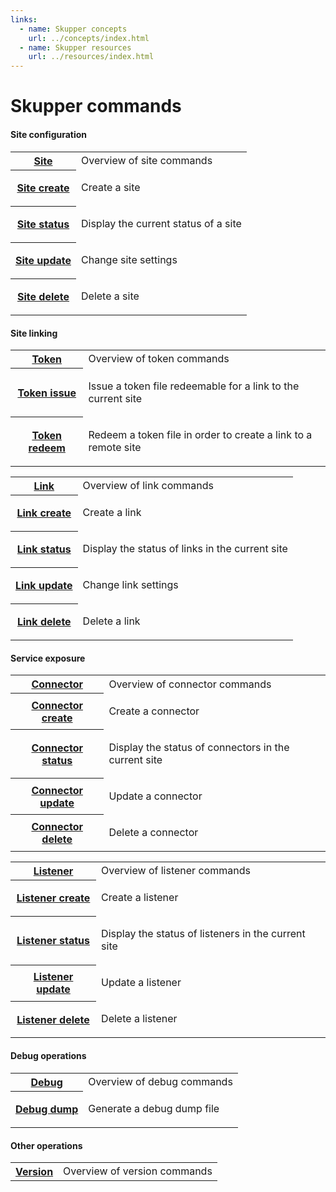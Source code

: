 ```yaml
---
links:
  - name: Skupper concepts
    url: ../concepts/index.html
  - name: Skupper resources
    url: ../resources/index.html
---
```


# Skupper commands

#### Site configuration

<table class="objects">
<tr><th><a href="/commands/site/index.html">Site</a></th><td>Overview of site commands</td></tr>
<tr><th><a href="/commands/site/create.html">Site create</a></th><td><p>Create a site</p>
</td></tr>
<tr><th><a href="/commands/site/status.html">Site status</a></th><td><p>Display the current status of a site</p>
</td></tr>
<tr><th><a href="/commands/site/update.html">Site update</a></th><td><p>Change site settings</p>
</td></tr>
<tr><th><a href="/commands/site/delete.html">Site delete</a></th><td><p>Delete a site</p>
</td></tr>
</table>


#### Site linking

<table class="objects">
<tr><th><a href="/commands/token/index.html">Token</a></th><td>Overview of token commands</td></tr>
<tr><th><a href="/commands/token/issue.html">Token issue</a></th><td><p>Issue a token file redeemable for a link to the current site</p>
</td></tr>
<tr><th><a href="/commands/token/redeem.html">Token redeem</a></th><td><p>Redeem a token file in order to create a link to a remote site</p>
</td></tr>
</table>

<table class="objects">
<tr><th><a href="/commands/link/index.html">Link</a></th><td>Overview of link commands</td></tr>
<tr><th><a href="/commands/link/create.html">Link create</a></th><td><p>Create a link</p>
</td></tr>
<tr><th><a href="/commands/link/status.html">Link status</a></th><td><p>Display the status of links in the current site</p>
</td></tr>
<tr><th><a href="/commands/link/update.html">Link update</a></th><td><p>Change link settings</p>
</td></tr>
<tr><th><a href="/commands/link/delete.html">Link delete</a></th><td><p>Delete a link</p>
</td></tr>
</table>


#### Service exposure

<table class="objects">
<tr><th><a href="/commands/connector/index.html">Connector</a></th><td>Overview of connector commands</td></tr>
<tr><th><a href="/commands/connector/create.html">Connector create</a></th><td><p>Create a connector</p>
</td></tr>
<tr><th><a href="/commands/connector/status.html">Connector status</a></th><td><p>Display the status of connectors in the current site</p>
</td></tr>
<tr><th><a href="/commands/connector/update.html">Connector update</a></th><td><p>Update a connector</p>
</td></tr>
<tr><th><a href="/commands/connector/delete.html">Connector delete</a></th><td><p>Delete a connector</p>
</td></tr>
</table>

<table class="objects">
<tr><th><a href="/commands/listener/index.html">Listener</a></th><td>Overview of listener commands</td></tr>
<tr><th><a href="/commands/listener/create.html">Listener create</a></th><td><p>Create a listener</p>
</td></tr>
<tr><th><a href="/commands/listener/status.html">Listener status</a></th><td><p>Display the status of listeners in the current site</p>
</td></tr>
<tr><th><a href="/commands/listener/update.html">Listener update</a></th><td><p>Update a listener</p>
</td></tr>
<tr><th><a href="/commands/listener/delete.html">Listener delete</a></th><td><p>Delete a listener</p>
</td></tr>
</table>


#### Debug operations

<table class="objects">
<tr><th><a href="/commands/debug/index.html">Debug</a></th><td>Overview of debug commands</td></tr>
<tr><th><a href="/commands/debug/dump.html">Debug dump</a></th><td><p>Generate a debug dump file</p>
</td></tr>
</table>


#### Other operations

<table class="objects">
<tr><th><a href="/commands/version.html">Version</a></th><td>Overview of version commands</td></tr>
</table>

